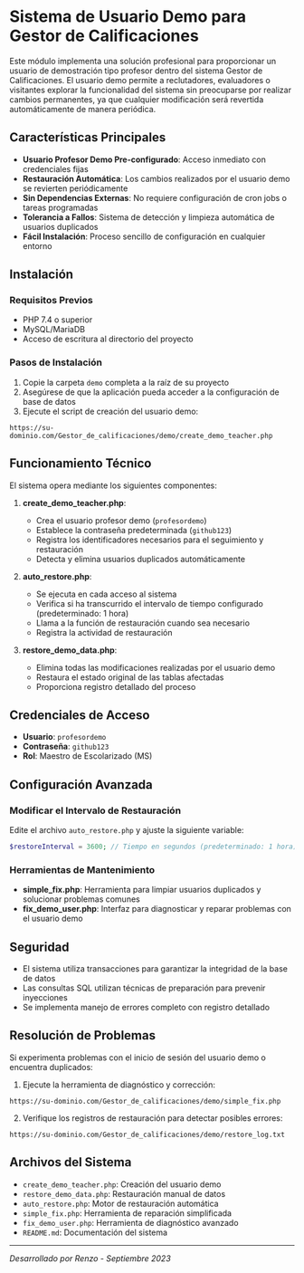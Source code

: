 # Sistema de Usuario Demo para Gestor de Calificaciones

Este módulo implementa una solución profesional para proporcionar un usuario de demostración tipo profesor dentro del sistema Gestor de Calificaciones. El usuario demo permite a reclutadores, evaluadores o visitantes explorar la funcionalidad del sistema sin preocuparse por realizar cambios permanentes, ya que cualquier modificación será revertida automáticamente de manera periódica.

## Características Principales

- **Usuario Profesor Demo Pre-configurado**: Acceso inmediato con credenciales fijas
- **Restauración Automática**: Los cambios realizados por el usuario demo se revierten periódicamente
- **Sin Dependencias Externas**: No requiere configuración de cron jobs o tareas programadas
- **Tolerancia a Fallos**: Sistema de detección y limpieza automática de usuarios duplicados
- **Fácil Instalación**: Proceso sencillo de configuración en cualquier entorno

## Instalación

### Requisitos Previos

- PHP 7.4 o superior
- MySQL/MariaDB
- Acceso de escritura al directorio del proyecto

### Pasos de Instalación

1. Copie la carpeta `demo` completa a la raíz de su proyecto
2. Asegúrese de que la aplicación pueda acceder a la configuración de base de datos
3. Ejecute el script de creación del usuario demo:

```
https://su-dominio.com/Gestor_de_calificaciones/demo/create_demo_teacher.php
```

## Funcionamiento Técnico

El sistema opera mediante los siguientes componentes:

1. **create_demo_teacher.php**: 
   - Crea el usuario profesor demo (`profesordemo`)
   - Establece la contraseña predeterminada (`github123`)
   - Registra los identificadores necesarios para el seguimiento y restauración
   - Detecta y elimina usuarios duplicados automáticamente

2. **auto_restore.php**: 
   - Se ejecuta en cada acceso al sistema
   - Verifica si ha transcurrido el intervalo de tiempo configurado (predeterminado: 1 hora)
   - Llama a la función de restauración cuando sea necesario
   - Registra la actividad de restauración

3. **restore_demo_data.php**:
   - Elimina todas las modificaciones realizadas por el usuario demo
   - Restaura el estado original de las tablas afectadas
   - Proporciona registro detallado del proceso

## Credenciales de Acceso

- **Usuario**: `profesordemo`
- **Contraseña**: `github123`
- **Rol**: Maestro de Escolarizado (MS)

## Configuración Avanzada

### Modificar el Intervalo de Restauración

Edite el archivo `auto_restore.php` y ajuste la siguiente variable:

```php
$restoreInterval = 3600; // Tiempo en segundos (predeterminado: 1 hora)
```

### Herramientas de Mantenimiento

- **simple_fix.php**: Herramienta para limpiar usuarios duplicados y solucionar problemas comunes
- **fix_demo_user.php**: Interfaz para diagnosticar y reparar problemas con el usuario demo

## Seguridad

- El sistema utiliza transacciones para garantizar la integridad de la base de datos
- Las consultas SQL utilizan técnicas de preparación para prevenir inyecciones
- Se implementa manejo de errores completo con registro detallado

## Resolución de Problemas

Si experimenta problemas con el inicio de sesión del usuario demo o encuentra duplicados:

1. Ejecute la herramienta de diagnóstico y corrección:
```
https://su-dominio.com/Gestor_de_calificaciones/demo/simple_fix.php
```

2. Verifique los registros de restauración para detectar posibles errores:
```
https://su-dominio.com/Gestor_de_calificaciones/demo/restore_log.txt
```

## Archivos del Sistema

- `create_demo_teacher.php`: Creación del usuario demo
- `restore_demo_data.php`: Restauración manual de datos
- `auto_restore.php`: Motor de restauración automática
- `simple_fix.php`: Herramienta de reparación simplificada
- `fix_demo_user.php`: Herramienta de diagnóstico avanzado
- `README.md`: Documentación del sistema

---

*Desarrollado por Renzo - Septiembre 2023*
